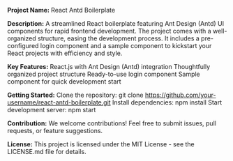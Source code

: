 **Project Name:** React Antd Boilerplate

**Description:**
A streamlined React boilerplate featuring Ant Design (Antd) UI components for rapid frontend development. The project comes with a well-organized structure, easing the development process. 
It includes a pre-configured login component and a sample component to kickstart your React projects with efficiency and style.

**Key Features:**
React.js with Ant Design (Antd) integration
Thoughtfully organized project structure
Ready-to-use login component
Sample component for quick development start


**Getting Started:**
Clone the repository: git clone https://github.com/your-username/react-antd-boilerplate.git
Install dependencies: npm install
Start development server: npm start

**Contribution:**
We welcome contributions! Feel free to submit issues, pull requests, or feature suggestions.

**License:**
This project is licensed under the MIT License - see the LICENSE.md file for details.
